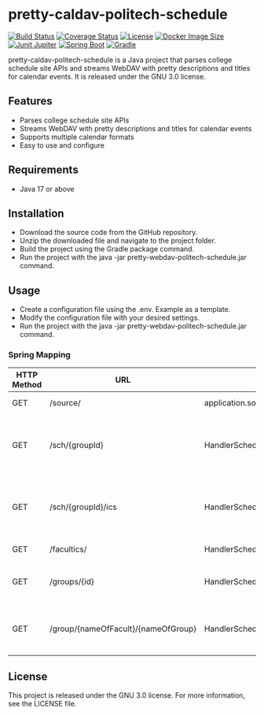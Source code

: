 # pretty-caldav-politech-schedule
[![Build Status](https://img.shields.io/travis/michael2to3/pretty-caldav-politech-schedule?style=flat-square)](https://travis-ci.com/michael2to3/pretty-caldav-politech-schedule)
[![Coverage Status](https://img.shields.io/codecov/c/github/michael2to3/pretty-caldav-politech-schedule?style=flat-square)](https://codecov.io/gh/michael2to3/pretty-caldav-politech-schedule)
[![License](https://img.shields.io/github/license/michael2to3/pretty-caldav-politech-schedule?style=flat-square)](https://github.com/michael2to3/pretty-caldav-politech-schedule/blob/main/LICENSE)
[![Docker Image Size](https://img.shields.io/docker/image-size/dockeronfullpc/pretty-caldav-politech-schedule?style=flat-square)](https://hub.docker.com/r/dockeronfullpc/pretty-caldav-politech-schedule)
[![Junit Jupiter](https://img.shields.io/badge/Junit-Jupiter-green?style=flat-square)](https://junit.org/junit5/)
[![Spring Boot](https://img.shields.io/badge/Spring-Boot-green?style=flat-square)](https://spring.io/projects/spring-boot)
[![Gradle](https://img.shields.io/badge/Gradle-blue?style=flat-square)](https://gradle.org/)

pretty-caldav-politech-schedule is a Java project that parses college schedule site APIs and streams WebDAV with pretty descriptions and titles for calendar events. It is released under the GNU 3.0 license.

## Features

- Parses college schedule site APIs
- Streams WebDAV with pretty descriptions and titles for calendar events
- Supports multiple calendar formats
- Easy to use and configure

## Requirements

- Java 17 or above

## Installation

- Download the source code from the GitHub repository.
- Unzip the downloaded file and navigate to the project folder.
- Build the project using the Gradle package command.
- Run the project with the java -jar pretty-webdav-politech-schedule.jar command.

## Usage

- Create a configuration file using the .env. Example as a template.
- Modify the configuration file with your desired settings.
- Run the project with the java -jar pretty-webdav-politech-schedule.jar command.

### Spring Mapping

| HTTP Method | URL | Source | Description |
| --- | --- | --- | --- |
| GET | /source/ | application.source | Get variable from application.source |
| GET | /sch/{groupId} | HandlerSchedule.generateScheduleJson | Get schedule in JSON format for the specified group ID, start date, and end date |
| GET | /sch/{groupId}/ics | HandlerSchedule.generateScheduleIcal | Get schedule in iCalendar format for the specified group ID, start date, and end date |
| GET | /facultics/ | HandlerSchedule.generateFacultiesJson | Get faculties in JSON format |
| GET | /groups/{id} | HandlerSchedule.generateGroupsJson | Get groups in JSON format for the specified group ID |
| GET | /group/{nameOfFacult}/{nameOfGroup} | HandlerSchedule.generateGroupJson | Get group in JSON format for the specified faculty name and group name |


## License

This project is released under the GNU 3.0 license. For more information, see the LICENSE file.
